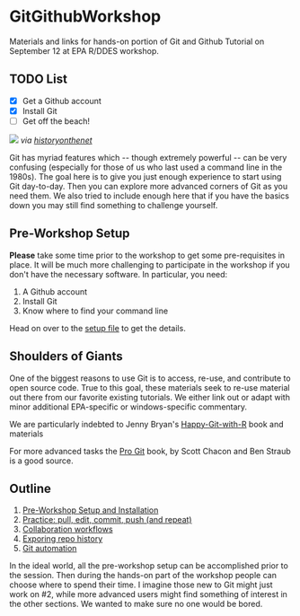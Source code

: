 # GitGithubWorkshop

Materials and links for hands-on portion of Git and Github Tutorial on September 12 at EPA R/DDES workshop.

## TODO List

- [x] Get a Github account
- [x] Install Git
- [ ] Get off the beach!

![](https://www.historyonthenet.com/wp-content/uploads/2016/11/overlord.jpg)
*via [historyonthenet](https://www.historyonthenet.com/beachmasters/)*

Git has myriad features which -- though extremely powerful -- can be very confusing (especially for those of us who last used a command line in the 1980s). The goal here is to give you just enough experience to start using Git day-to-day. Then you can explore more advanced corners of Git as you need them. We also tried to include enough here that if you have the basics down you may still find something to challenge yourself.


## Pre-Workshop Setup

**Please** take some time prior to the workshop to get some pre-requisites in place. It will be much more challenging to participate in the workshop if you don't have the necessary software. In particular, you need:

1) A Github account
2) Install Git
3) Know where to find your command line

Head on over to the [setup file](01-setup.md) to get the details.


## Shoulders of Giants

One of the biggest reasons to use Git is to access, re-use, and contribute to open source code. True to this goal, these materials seek to re-use material out there from our favorite existing tutorials. We either link out or adapt with minor additional EPA-specific or windows-specific commentary.

We are particularly indebted to Jenny Bryan's [Happy-Git-with-R](http://happygitwithr.com/) book and materials
    
For more advanced tasks the [Pro Git](https://git-scm.com/book/en/v2) book, by Scott Chacon and Ben Straub is a good source.


## Outline

1) [Pre-Workshop Setup and Installation](01-setup.md)
2) [Practice: pull, edit, commit, push (and repeat)](02-practice.md)
3) [Collaboration workflows](03-collaboration.md)
4) [Exporing repo history](04-history.md)
5) [Git automation](05-automation.md)

In the ideal world, all the pre-workshop setup can be accomplished prior to the session. Then during the hands-on part of the workshop people can choose where to spend their time. I imagine those new to Git might just work on #2, while more advanced users might find something of interest in the other sections. We wanted to make sure no one would be bored.